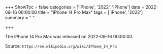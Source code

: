 +++
ShowToc = false
categories = ['iPhone', '2022', 'iPhone']
date = 2022-09-16 00:00:00
title = "iPhone 14 Pro Max"
tags = ['iPhone', '2022']
summary = " "

+++

The iPhone 14 Pro Max was released on 2022-09-16 00:00:00.

Source: `https://en.wikipedia.org/wiki/IPhone_14_Pro`
